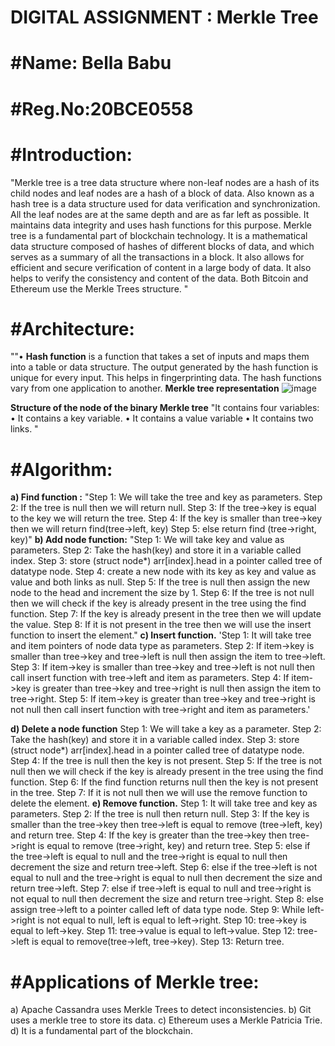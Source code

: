 # DIGITAL ASSIGNMENT : Merkle Tree 

# #Name: Bella Babu
# #Reg.No:20BCE0558

# #**Introduction:**
"Merkle tree is a tree data structure where non-leaf nodes are a hash of its child nodes and leaf nodes are a hash of a block of data. Also known as a hash tree is a data structure used for data verification and synchronization. All the leaf nodes are at the same depth and are as far left as possible. It maintains data integrity and uses hash functions for this purpose.
Merkle tree is a fundamental part of blockchain technology. It is a mathematical data structure composed of hashes of different blocks of data, and which serves as a summary of all the transactions in a block. It also allows for efficient and secure verification of content in a large body of data. It also helps to verify the consistency and content of the data. Both Bitcoin and Ethereum use the Merkle Trees structure. "
# #**Architecture:**
""•	**Hash function** is a function that takes a set of inputs and maps them into a table or data structure. The output generated by the hash function is unique for every input. This helps in fingerprinting data. The hash functions vary from one application to another.
**Merkle tree representation**
![image](https://user-images.githubusercontent.com/76433840/164987009-dd5ff419-ecfe-44de-a0b3-982886a081a4.png)
 
**Structure of the node of the binary Merkle tree**
"It contains four variables:
•	It contains a key variable.
•	It contains a value variable
•	It contains two links.
"
# #**Algorithm:**
**a)	Find function :**
"Step 1: We will take the tree and key as parameters.
Step 2: If the tree is null then we will return null.
Step 3: If the tree->key is equal to the key we will return the tree.
Step 4: If the key is smaller than tree->key then we will return find(tree->left, key)
Step 5: else return find (tree->right, key)"
**b)	Add node function:**
"Step 1: We will take key and value as parameters.
Step 2: Take the hash(key) and store it in a variable called index.
Step 3: store (struct node*) arr[index].head in a pointer called tree of datatype node.
Step 4: create a new node with its key as key and value as value and both links as null.
Step 5: If the tree is null then assign the new node to the head and increment the size by 1.
Step 6: If the tree is not null then we will check if the key is already present in the tree using the find function.
Step 7: If the key is already present in the tree then we will update the value.
Step 8: If it is not present in the tree then we will use the insert function to insert the element."
**c)	Insert function.**
'Step 1: It will take tree and item pointers of node data type as parameters.
Step 2: If item->key is smaller than tree->key and tree->left is null then assign the item to tree->left.
Step 3: If item->key is smaller than tree->key and tree->left is not null then call insert function with tree->left and item as parameters.
Step 4: If item->key is greater than tree->key and tree->right is null then assign the item to tree->right.
Step 5: If item->key is greater than tree->key and tree->right is not null then call insert function with tree->right and item as parameters.'

**d)	Delete a node function**
Step 1: We will take a key as a parameter.
Step 2: Take the hash(key) and store it in a variable called index.
Step 3: store (struct node*) arr[index].head in a pointer called tree of datatype node.
Step 4: If the tree is null then the key is not present.
Step 5: If the tree is not null then we will check if the key is already present in the 	 tree using the find function.
Step 6: If the find function returns null then the key is not present in the tree.
Step 7: If it is not null then we will use the remove function to delete the element.
**e)	Remove function.**
Step 1: It will take tree and key as parameters.
Step 2: If the tree is null then return null.
Step 3: If the key is smaller than the tree->key then tree->left is equal to remove
	(tree->left, key) and return tree.
Step 4: If the key is greater than the tree->key then tree->right is equal to remove 	(tree->right, key) and return tree.
Step 5: else if the tree->left is equal to null and the tree->right is equal to null then  	decrement the size and return tree->left.
Step 6: else if the tree->left is not equal to null and the tree->right is equal to null  	 then decrement the size and return tree->left.
Step 7: else if tree->left is equal to null and tree->right is not equal to null then  	 	 decrement the size and return tree->right.
Step 8: else assign tree->left to a pointer called left of data type node.
Step 9: While left->right is not equal to null, left is equal to left->right.
Step 10: tree->key is equal to left->key.
Step 11: tree->value is equal to left->value.
Step 12: tree->left is equal to remove(tree->left, tree->key).
Step 13: Return tree.

# #**Applications of Merkle tree:**
a)	Apache Cassandra uses Merkle Trees to detect inconsistencies.
b)	Git uses a merkle tree to store its data.
c)	Ethereum uses a Merkle Patricia Trie.
d)	It is a fundamental part of the blockchain.

